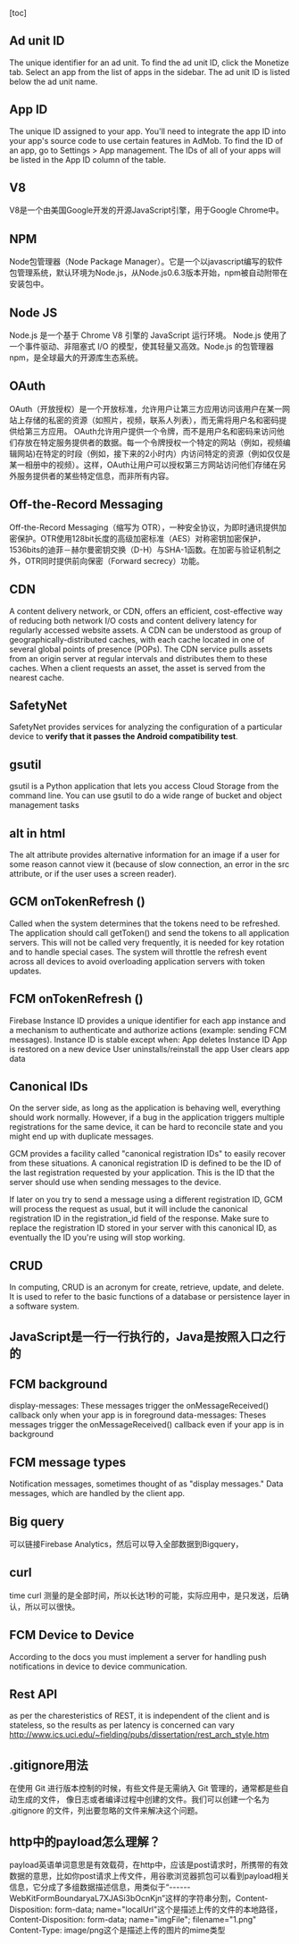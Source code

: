 [toc]

## Ad unit ID
The unique identifier for an ad unit.
To find the ad unit ID, click the Monetize tab. Select an app from the list of apps in the sidebar. The ad unit ID is listed below the ad unit name.

## App ID
The unique ID assigned to your app.
You'll need to integrate the app ID into your app's source code to use certain features in AdMob.
To find the ID of an app, go to Settings > App management. The IDs of all of your apps will be listed in the App ID column of the table.

## V8
V8是一个由美国Google开发的开源JavaScript引擎，用于Google Chrome中。

## NPM
Node包管理器（Node Package Manager）。它是一个以javascript编写的软件包管理系统，默认环境为Node.js，从Node.js0.6.3版本开始，npm被自动附带在安装包中。

## Node JS
Node.js 是一个基于 Chrome V8 引擎的 JavaScript 运行环境。
Node.js 使用了一个事件驱动、非阻塞式 I/O 的模型，使其轻量又高效。Node.js 的包管理器 npm，是全球最大的开源库生态系统。

## OAuth
OAuth（开放授权）是一个开放标准，允许用户让第三方应用访问该用户在某一网站上存储的私密的资源（如照片，视频，联系人列表），而无需将用户名和密码提供给第三方应用。
OAuth允许用户提供一个令牌，而不是用户名和密码来访问他们存放在特定服务提供者的数据。每一个令牌授权一个特定的网站（例如，视频编辑网站)在特定的时段（例如，接下来的2小时内）内访问特定的资源（例如仅仅是某一相册中的视频）。这样，OAuth让用户可以授权第三方网站访问他们存储在另外服务提供者的某些特定信息，而非所有内容。

## Off-the-Record Messaging
Off-the-Record Messaging（缩写为 OTR），一种安全协议，为即时通讯提供加密保护。OTR使用128bit长度的高级加密标准（AES）对称密钥加密保护，1536bits的迪菲－赫尔曼密钥交换（D-H）与SHA-1函数。在加密与验证机制之外，OTR同时提供前向保密（Forward secrecy）功能。

## CDN
A content delivery network, or CDN, offers an efficient, cost-effective way of reducing both network I/O costs and content delivery latency for regularly accessed website assets. A CDN can be understood as group of geographically-distributed caches, with each cache located in one of several global points of presence (POPs). The CDN service pulls assets from an origin server at regular intervals and distributes them to these caches. When a client requests an asset, the asset is served from the nearest cache.

## SafetyNet
SafetyNet provides services for analyzing the configuration of a particular device to **verify that it passes the Android compatibility test**.

## gsutil
gsutil is a Python application that lets you access Cloud Storage from the command line. 
You can use gsutil to do a wide range of bucket and object management tasks

## alt in html
The alt attribute provides alternative information for an image if a user for some reason cannot view it (because of slow connection, an error in the src attribute, or if the user uses a screen reader).

## GCM onTokenRefresh ()
Called when the system determines that the tokens need to be refreshed. The application should call getToken() and send the tokens to all application servers.
This will not be called very frequently, it is needed for key rotation and to handle special cases.
The system will throttle the refresh event across all devices to avoid overloading application servers with token updates.

## FCM onTokenRefresh ()
Firebase Instance ID provides a unique identifier for each app instance and a mechanism to authenticate and authorize actions (example: sending FCM messages).
Instance ID is stable except when:
App deletes Instance ID
App is restored on a new device
User uninstalls/reinstall the app
User clears app data

## Canonical IDs
On the server side, as long as the application is behaving well, everything should work normally. However, if a bug in the application triggers multiple registrations for the same device, it can be hard to reconcile state and you might end up with duplicate messages.

GCM provides a facility called "canonical registration IDs" to easily recover from these situations. A canonical registration ID is defined to be the ID of the last registration requested by your application. This is the ID that the server should use when sending messages to the device.

If later on you try to send a message using a different registration ID, GCM will process the request as usual, but it will include the canonical registration ID in the registration_id field of the response. Make sure to replace the registration ID stored in your server with this canonical ID, as eventually the ID you're using will stop working.

## CRUD
In computing, CRUD is an acronym for create, retrieve, update, and delete. It is used to refer to the basic functions of a database or persistence layer in a software system.

## JavaScript是一行一行执行的，Java是按照入口之行的

## FCM background
display-messages: These messages trigger the onMessageReceived() callback only when your app is in foreground
data-messages: Theses messages trigger the onMessageReceived() callback even if your app is in background

## FCM message types
Notification messages, sometimes thought of as "display messages."
Data messages, which are handled by the client app.

## Big query 
可以链接Firebase Analytics，然后可以导入全部数据到Bigquery，

## curl
time curl 测量的是全部时间，所以长达1秒的可能，实际应用中，是只发送，后确认，所以可以很快。

## FCM Device to Device
According to the docs you must implement a server for handling push notifications in device to device communication.

## Rest API
as per the charesteristics of REST, it is independent of the client and is stateless, so the results as per latency is concerned can vary
http://www.ics.uci.edu/~fielding/pubs/dissertation/rest_arch_style.htm

## .gitignore用法
在使用 Git 进行版本控制的时候，有些文件是无需纳入 Git 管理的，通常都是些自动生成的文件，
像日志或者编译过程中创建的文件。我们可以创建一个名为 .gitignore 的文件，列出要忽略的文件来解决这个问题。

## http中的payload怎么理解？
payload英语单词意思是有效载荷，在http中，应该是post请求时，所携带的有效数据的意思，比如你post请求上传文件，用谷歌浏览器抓包可以看到payload相关信息，它分成了多组数据描述信息，用类似于“------WebKitFormBoundaryaL7XJASi3bOcnKjn”这样的字符串分割，Content-Disposition: form-data; name="localUrl"这个是描述上传的文件的本地路径，Content-Disposition: form-data; name="imgFile"; filename="1.png" Content-Type: image/png这个是描述上传的图片的mime类型
